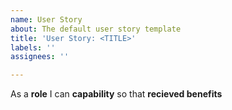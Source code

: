 ```yaml
---
name: User Story
about: The default user story template
title: 'User Story: <TITLE>'
labels: ''
assignees: ''

---
```


As a **role** I can **capability** so that **recieved benefits**
